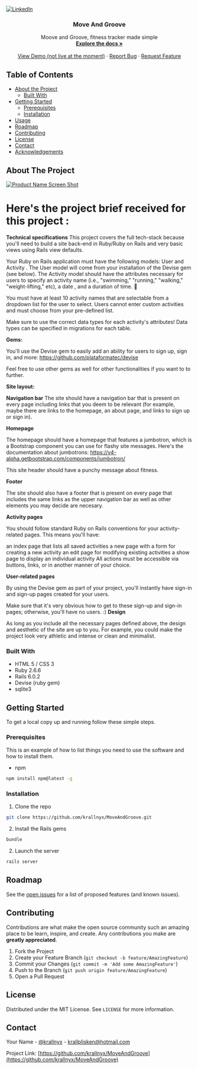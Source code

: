 <!--
*** Thanks for checking out this README Template. If you have a suggestion that would
*** make this better, please fork the repo and create a pull request or simply open
*** an issue with the tag "enhancement".
*** Thanks again! Now go create something AMAZING! :D
***
***
***
*** To avoid retyping too much info. Do a search and replace for the following:
*** krallnyx (for Twitter and GitHub account), MoveAndGroove (repo name), krallplisken@hotmail.com (email address), arnaud-jeanroch (linkedin account)
-->





<!-- PROJECT SHIELDS -->
<!--
*** I'm using markdown "reference style" links for readability.
*** Reference links are enclosed in brackets [ ] instead of parentheses ( ).
*** See the bottom of this document for the declaration of the reference variables
*** for contributors-url, forks-url, etc. This is an optional, concise syntax you may use.
*** https://www.markdownguide.org/basic-syntax/#reference-style-links

[![Contributors][contributors-shield]][contributors-url]
[![Forks][forks-shield]][forks-url]
[![Stargazers][stars-shield]][stars-url]
[![Issues][issues-shield]][issues-url]
[![MIT License][license-shield]][license-url]
-->
[![LinkedIn][linkedin-shield]][linkedin-url]



<!-- PROJECT LOGO 
<br />
<p align="center">
  <a href="https://github.com/krallnyx/MoveAndGroove">
    <img src="images/logo.png" alt="Logo" width="80" height="80">
  </a>
-->
  <h3 align="center">Move And Groove</h3>

  <p align="center">
    Moove and Groove, fitness tracker made simple
    <br />
    <a href="https://github.com/krallnyx/MoveAndGroove"><strong>Explore the docs »</strong></a>
    <br />
    <br />
    <a href="https://github.com/krallnyx/MoveAndGroove">View Demo (not live at the moment)</a>
    ·
    <a href="https://github.com/krallnyx/MoveAndGroove/issues">Report Bug</a>
    ·
    <a href="https://github.com/krallnyx/MoveAndGroove/issues">Request Feature</a>
  </p>
</p>



<!-- TABLE OF CONTENTS -->
## Table of Contents

* [About the Project](#about-the-project)
  * [Built With](#built-with)
* [Getting Started](#getting-started)
  * [Prerequisites](#prerequisites)
  * [Installation](#installation)
* [Usage](#usage)
* [Roadmap](#roadmap)
* [Contributing](#contributing)
* [License](#license)
* [Contact](#contact)
* [Acknowledgements](#acknowledgements)



<!-- ABOUT THE PROJECT -->
## About The Project

[![Product Name Screen Shot][product-screenshot]](https://example.com)

# Here's the project brief received for this project :
**Technical specifications**
This project covers the full tech-stack because you'll need to build a site back-end in Ruby/Ruby on Rails and very basic views using Rails view defaults.

Your Ruby on Rails application must have the following models:  User  and  Activity . The  User  model will come from your installation of the Devise gem (see below). The  Activity  model should have the attributes necessary for users to specify an activity  name  (i.e., "swimming," "running," "walking," "weight-lifting," etc), a  date  , and a  duration  of time. 🏃

You must have at least 10 activity names that are selectable from a dropdown list for the user to select. Users cannot enter custom activities and must choose from your pre-defined list.

Make sure to use the correct data types for each activity's attributes! Data types can be specified in migrations for each table.

**Gems:**

You'll use the Devise gem to easily add an ability for users to sign up, sign in, and more: https://github.com/plataformatec/devise

Feel free to use other gems as well for other functionalities if you want to to further.

**Site layout:**

**Navigation bar**
The site should have a navigation bar that is present on every page including links that you deem to be relevant (for example, maybe there are links to the homepage, an about page, and links to sign up or sign in).

**Homepage**

The homepage should have a homepage that features a jumbotron, which is a Bootstrap component you can use for flashy site messages. Here's the documentation about jumbotrons: https://v4-alpha.getbootstrap.com/components/jumbotron/

This site header should have a punchy message about fitness.

**Footer**

The site should also have a footer that is present on every page that includes the same links as the upper navigation bar as well as other elements you may decide are necesary.

**Activity pages**

You should follow standard Ruby on Rails conventions for your activity-related pages. This means you'll have:

an  index  page that lists all saved activities
a  new  page with a form for creating a new activity
an  edit  page for modifying existing activities
a  show  page to display an individual activity
All actions must be accessible via buttons, links, or in another manner of your choice.

**User-related pages**

By using the Devise gem as part of your project, you'll instantly have sign-in and sign-up pages created for your users.

Make sure that it's very obvious how to get to these sign-up and sign-in pages; otherwise, you'll have no users. :)
**Design**

As long as you include all the necessary pages defined above, the design and aesthetic of the site are up to you. For example, you could make the project look very athletic and intense or clean and minimalist.

### Built With

* HTML 5 / CSS 3
* Ruby 2.6.6
* Rails 6.0.2
* Devise (ruby gem)
* sqlite3


<!-- GETTING STARTED -->
## Getting Started

To get a local copy up and running follow these simple steps.

### Prerequisites

This is an example of how to list things you need to use the software and how to install them.
* npm
```sh
npm install npm@latest -g
```

### Installation

1. Clone the repo
```sh
git clone https://github.com/krallnyx/MoveAndGroove.git
```
2. Install the Rails gems
```sh
bundle
```
2. Launch the server
```sh
rails server
```



<!-- USAGE EXAMPLES 
## Usage

Use this space to show useful examples of how a project can be used. Additional screenshots, code examples and demos work well in this space. You may also link to more resources.

_For more examples, please refer to the [Documentation](https://example.com)_
-->


<!-- ROADMAP -->
## Roadmap

See the [open issues](https://github.com/krallnyx/MoveAndGroove/issues) for a list of proposed features (and known issues).



<!-- CONTRIBUTING -->
## Contributing

Contributions are what make the open source community such an amazing place to be learn, inspire, and create. Any contributions you make are **greatly appreciated**.

1. Fork the Project
2. Create your Feature Branch (`git checkout -b feature/AmazingFeature`)
3. Commit your Changes (`git commit -m 'Add some AmazingFeature'`)
4. Push to the Branch (`git push origin feature/AmazingFeature`)
5. Open a Pull Request



<!-- LICENSE -->
## License

Distributed under the MIT License. See `LICENSE` for more information.



<!-- CONTACT -->
## Contact

Your Name - [@krallnyx](https://twitter.com/krallnyx) - krallplisken@hotmail.com

Project Link: [https://github.com/krallnyx/MoveAndGroove](https://github.com/krallnyx/MoveAndGroove)



<!-- ACKNOWLEDGEMENTS
## Acknowledgements

* []()
* []()
* []()
 -->




<!-- MARKDOWN LINKS & IMAGES -->
<!-- https://www.markdownguide.org/basic-syntax/#reference-style-links -->
[contributors-shield]: https://img.shields.io/github/contributors/krallnyx/repo.svg?style=flat-square
[contributors-url]: https://github.com/krallnyx/repo/graphs/contributors
[forks-shield]: https://img.shields.io/github/forks/krallnyx/repo.svg?style=flat-square
[forks-url]: https://github.com/krallnyx/repo/network/members
[stars-shield]: https://img.shields.io/github/stars/krallnyx/repo.svg?style=flat-square
[stars-url]: https://github.com/krallnyx/repo/stargazers
[issues-shield]: https://img.shields.io/github/issues/krallnyx/repo.svg?style=flat-square
[issues-url]: https://github.com/krallnyx/repo/issues
[license-shield]: https://img.shields.io/github/license/krallnyx/repo.svg?style=flat-square
[license-url]: https://github.com/krallnyx/repo/blob/master/LICENSE.txt
[linkedin-shield]: https://img.shields.io/badge/-LinkedIn-black.svg?style=flat-square&logo=linkedin&colorB=555
[linkedin-url]: https://linkedin.com/in/arnaud-jeanroch
[product-screenshot]: images/screenshot.png

